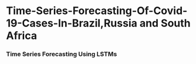 # Time-Series-Forecasting-Of-Covid-19-Cases-In-Brazil,Russia and South Africa
### Time Series Forecasting Using LSTMs
